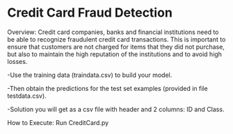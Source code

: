 # Credit Card Fraud Detection 
Overview: Credit card companies, banks and financial institutions need to be able 
to recognize fraudulent credit card transactions. 
This is important to ensure that customers are not charged for items that they 
did not purchase, but also to maintain the high reputation of the 
institutions and to avoid high losses.

 -Use the training data (traindata.csv) to build your model. 
 
 -Then obtain the predictions for the test set examples (provided in file testdata.csv). 
 
 -Solution you will get as a csv file with header and 2 columns: ID and Class. 

How to Execute:
Run CreditCard.py
